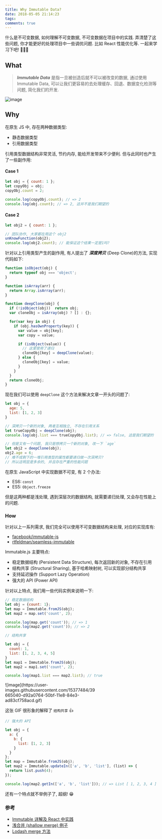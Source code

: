 ```yaml
---
title: Why Immutable Data?
date: 2018-05-05 21:14:23
tags:
comments: true
---
```

什么是不可变数据, 如何理解不可变数据, 不可变数据在项目中的实践. 弄清楚了这些问题, 你才能更好的处理项目中一些调优问题. 比如 React 性能优化等. 一起来学习下吧! 👨🏼‍💻

<!-- more -->
## What

> ***Immutable Data*** 是指一旦被创造后就不可以被改变的数据, 通过使用 Immutable Data, 可以让我们更容易的去处理缓存、回退、数据变化检测等问题, 简化我们的开发.


![image](https://user-images.githubusercontent.com/15377484/39663322-c4bb61ae-50a3-11e8-8267-4c2a80c00af7.png)


## Why
在原生 JS 中, 存在两种数据类型:

- 静态数据类型
- 引用数据类型

引用类型数据结构非常灵活, 节约内存, 能给开发带来不少便利. 但与此同时也产生了一些副作用:

#### Case 1
```js
let obj = { count: 1 };
let copyObj = obj;
copyObj.count = 2;

console.log(copyObj.count); // => 2
console.log(obj.count); // => 2, 这并不是我们期望的
```
#### Case 2
```js
let obj2 = { count: 1 };

// 团队协作, 大家都在用这个 obj2
unKnowFunction(obj2);
console.log(obj2.count); // 能保证这个结果一定是1吗?
```

针对以上引用类型产生的副作用, 有人提出了 ***深度拷贝*** (Deep Clone)的方法, 实现代码如下:
```js
function isObject(obj) {
  return typeof obj === 'object';
}

function isArray(arr) {
  return Array.isArray(arr);
}

function deepClone(obj) {
  if (!isObject(obj))  return obj;
  var cloneObj = isArray(obj) ? [] : {};

  for(var key in obj) {
    if (obj.hasOwnProperty(key)) {
      var value = obj[key];
      var copy = value;

      if (isObject(value)) {
        // 这里使用了递归
        cloneObj[key] = deepClone(value);
      } else {
        cloneObj[key] = value;
      }
    }
  }
  return cloneObj;
}
```

现在我们可以使用 `deepClone` 这个方法来解决文章一开头的问题了:
```js
let obj = {
  age: 5,
  list: [1, 2, 3]
}

// 深拷贝一个新的对象, 两者互相独立, 不存在引用关系
let trueCopyObj = deepClone(obj);
console.log(obj.list === trueCopyObj.list); // => false, 这是我们期望的

// 但是又有一个问题, 我只是想拷贝一个新的对象, 改一下 `age`
let obj2 = deepClone(obj);
obj2.age = 6;
// 难不成剩下的一堆引用类型的属性都要递归做一次深拷贝?
// 所以这明显是多余的, 并且存在严重的性能问题
```

在原生 JavaScript 中实现数据不可变, 有 2 个办法:

- ES6: `const`
- ES5: `Object.freeze`

但是这两种都是浅处理, 遇到深层次的数据结构, 就需要递归处理, 又会存在性能上的问题.

### How

针对以上一系列需求, 我们完全可以使用不可变数据结构来处理, 对应的实现库有:
- [facebook/immutable-js](https://github.com/facebook/immutable-js)
- [rtfeldman/seamless-immutable](https://github.com/rtfeldman/seamless-immutable)

Immutable.js 主要特点:
- 稳定数据结构 (Persistent Data Structure), 每次返回新的对象, 不存在引用
- 结构共享 (Structural Sharing), 基于哈希映射树, 可以实现部分结构共享
- 支持延迟操作 (Support Lazy Operation)
- 强大的 API (Power API)

针对以上特点, 我们用一些代码实例来说明一下:
```js
// 稳定数据结构
let obj = {count: 1};
let map = Immutable.fromJS(obj);
let map2 = map.set('count', 2);

console.log(map.get('count')); // => 1
console.log(map2.get('count')); // => 2
```

```js
// 结构共享

let obj = {
  count: 1,
  list: [1, 2, 3, 4, 5]
}
let map1 = Immutable.fromJS(obj);
let map2 = map1.set('count', 2);

console.log(map1.list === map2.list); // true
```

<div style="width: 300px; ">![image](https://user-images.githubusercontent.com/15377484/39665040-d92a0764-50bf-11e8-84e3-ad83cf758acd.gif)</div>

这张 GIF 很形象的解释了 `结构共享` 👍

```js
// 强大的 API

let obj = {
  a: {
    b: {
      list: [1, 2, 3]
    }
  }
};
let map = Immutable.fromJS(obj);
let map2 = Immutable.updateIn(['a', 'b', 'list'], (list) => {
  return list.push(4);
});

console.log(map2.getIn(['a', 'b', 'list'])); // => List [ 1, 2, 3, 4 ]
```

还有一个特点就不举例子了, 超纲! 😁

### 参考
- [Immutable 详解及 React 中实践](https://github.com/camsong/blog/issues/3)
- [浅合并 (shallow merge) 例子](https://stackoverflow.com/questions/27936772/how-to-deep-merge-instead-of-shallow-merge/28248548)
- [Lodash merge 方法](https://lodash.com/docs/4.17.10#merge)
